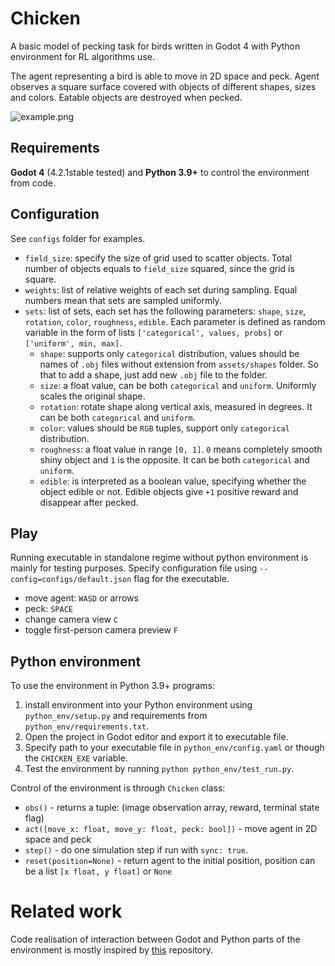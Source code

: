# Chicken
A basic model of pecking task for birds written in Godot 4 with Python environment for RL algorithms use. 

The agent representing a bird is able to move in 2D space and peck. Agent observes a square surface covered with objects of different shapes, sizes and colors.
Eatable objects are destroyed when pecked. 

![example.png](assets/example.png)

## Requirements
**Godot 4** (4.2.1stable tested) and **Python 3.9+** to control the environment from code. 

## Configuration
See `configs` folder for examples.

- `field_size`: specify the size of grid used to scatter objects. Total number of objects equals to `field_size` squared, since the grid is square.
- `weights`: list of relative weights of each set during sampling. Equal numbers mean that sets are sampled uniformly.
- `sets`: list of sets, each set has the following parameters: `shape`, `size`, `rotation`, `color`, `roughness`, `edible`.
  Each parameter is defined as random variable in the form of lists `['categorical', values, probs]` or `['uniform', min, max]`.
  - `shape`: supports only `categorical` distribution, values should be names of `.obj` files without extension from `assets/shapes` folder. So that to add a shape, just add new `.obj` file to the folder.  
  - `size`: a float value, can be both `categorical` and `uniform`. Uniformly scales the original shape.
  - `rotation`: rotate shape along vertical axis, measured in degrees. It can be both `categorical` and `uniform`.
  - `color`: values should be `RGB` tuples, support only `categorical` distribution.
  - `roughness`: a float value in range `[0, 1]`. `0` means completely smooth shiny object and `1` is the opposite. It can be both `categorical` and `uniform`.
  - `edible`: is interpreted as a boolean value, specifying whether the object edible or not. Edible objects give `+1` positive reward and disappear after pecked.


## Play
Running executable in standalone regime without python environment is mainly for testing purposes.
Specify configuration file using `--config=configs/default.json` flag for the executable.
- move agent: `WASD` or arrows
- peck: `SPACE`
- change camera view `C`
- toggle first-person camera preview `F`

## Python environment
To use the environment in Python 3.9+ programs:
1. install environment into your Python environment using `python_env/setup.py` and requirements from `python_env/requirements.txt`.
2. Open the project in Godot editor and export it to executable file.
3. Specify path to your executable file in `python_env/config.yaml` or though the `CHICKEN_EXE` variable. 
4. Test the environment by running `python python_env/test_run.py`.

Control of the environment is through `Chicken` class:

- `obs()` - returns a tuple: (image observation array, reward, terminal state flag)
- `act([move_x: float, move_y: float, peck: bool])` - move agent in 2D space and peck
- `step()` - do one simulation step if run with `sync: true`.
- `reset(position=None)` - return agent to the initial position, position can be a list `[x float, y float]` or `None`

# Related work
Code realisation of interaction between Godot and Python parts of the environment is mostly inspired by [this](https://github.com/edbeeching/godot_rl_agents) repository. 
